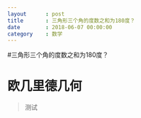 ```yaml
---
layout      : post
title       : 三角形三个角的度数之和为180度？
date        : 2018-06-07 00:00:00
category    : 数学
---
```


#三角形三个角的度数之和为180度？

# 欧几里德几何

> 测试

